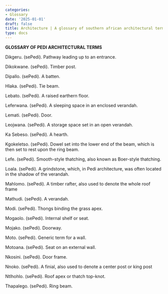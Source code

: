 ```yaml
---
categories:
- Glossary
date: '2025-01-01'
draft: false
title: Architecture | A glossary of southern african architectural terms
type: docs
---
```


**GLOSSARY OF PEDI ARCHITECTURAL TERMS**

Dikgeru. (sePedi). Pathway leading up to an entrance.

Dikokwane. (sePedi). Timber post.

Dipallo. (sePedi). A batten.

Hlaka. (sePedi). Tie beam.

Lebato. (sePedi). A raised earthern floor.

Leferwana. (sePedi). A sleeping space in an enclosed verandah.

Lemati. (sePedi). Door.

Leojwana. (sePedi). A storage space set in an open verandah.

Ka Sebeso. (sePedi). A hearth.

Kgokeletso. (sePedi). Dowel set into the lower end of the beam, which is then set to rest upon the ring beam.

Lefe. (sePedi). Smooth-style thatching, also known as Boer-style thatching.

Loala. (sePedi). A grindstone, which, in Pedi architecture, was often located in the shadow of the verandah.

Mahlomo. (sePedi). A timber rafter, also used to denote the whole roof frame

Mathudi. (sePedi). A verandah.

Modi. (sePedi). Thongs binding the grass apex.

Mogaolo. (sePedi). Internal shelf or seat.

Mojako. (sePedi). Doorway.

Moto. (sePedi). Generic term for a wall.

Motoana. (sePedi). Seat on an external wall.

Nkosini. (sePedi). Door frame.

Nnoko. (sePedi). A finial, also used to denote a center post or king post

Ntlhohlo. (sePedi). Roof apex or thatch top-knot.

Thapalego. (sePedi). Ring beam.
